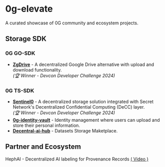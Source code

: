 # 0g-elevate
A curated showcase of 0G community and ecosystem projects.

## Storage SDK

### 0G GO-SDK
- **[ZgDrive](https://github.com/udhaykumarbala/zgDrive)** - A decentralized Google Drive alternative with upload and download functionality.  
*(🏆 Winner - Devcon Developer Challenge 2024)*


### 0G TS-SDK
- **[Sentinel0](https://github.com/capGoblin/Sentinel0)** - A decentralized storage solution integrated with Secret Network's Decentralized Confidential Computing (DeCC) layer.  
*(🏆 Winner - Devcon Developer Challenge 2024)*
- **[0g-identity-vault](https://github.com/Raaghav-m/0g-identity-vault)** - Identity management where users can upload and store their personal information.
- **[Decentral-ai-hub](https://github.com/Jovian-Dsouza/decentral-ai-hub)** - Datasets Storage Maketplace.

## Partner and Ecosystem

HephAI - Decentralized AI labeling for Provenance Records [( Video )](https://www.loom.com/share/3ec002c14b1048fbaff2a3de6f7aa89b?sid=940c4a33-6246-4111-8d08-66c11718684e)